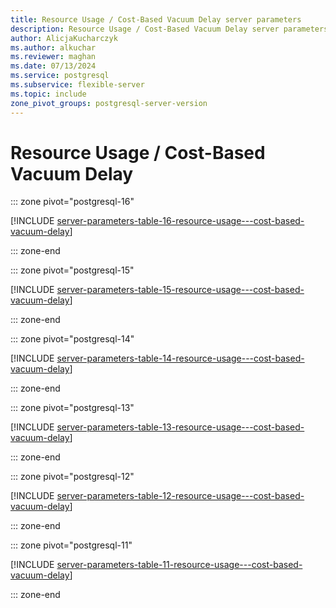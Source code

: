 ```yaml
---
title: Resource Usage / Cost-Based Vacuum Delay server parameters
description: Resource Usage / Cost-Based Vacuum Delay server parameters for Azure Database for PostgreSQL - Flexible Server.
author: AlicjaKucharczyk
ms.author: alkuchar
ms.reviewer: maghan
ms.date: 07/13/2024
ms.service: postgresql
ms.subservice: flexible-server
ms.topic: include
zone_pivot_groups: postgresql-server-version
---
```

# Resource Usage / Cost-Based Vacuum Delay


::: zone pivot="postgresql-16"

[!INCLUDE [server-parameters-table-16-resource-usage---cost-based-vacuum-delay](./includes/server-parameters-table-16-resource-usage---cost-based-vacuum-delay.md)]

::: zone-end


::: zone pivot="postgresql-15"

[!INCLUDE [server-parameters-table-15-resource-usage---cost-based-vacuum-delay](./includes/server-parameters-table-15-resource-usage---cost-based-vacuum-delay.md)]

::: zone-end


::: zone pivot="postgresql-14"

[!INCLUDE [server-parameters-table-14-resource-usage---cost-based-vacuum-delay](./includes/server-parameters-table-14-resource-usage---cost-based-vacuum-delay.md)]

::: zone-end


::: zone pivot="postgresql-13"

[!INCLUDE [server-parameters-table-13-resource-usage---cost-based-vacuum-delay](./includes/server-parameters-table-13-resource-usage---cost-based-vacuum-delay.md)]

::: zone-end


::: zone pivot="postgresql-12"

[!INCLUDE [server-parameters-table-12-resource-usage---cost-based-vacuum-delay](./includes/server-parameters-table-12-resource-usage---cost-based-vacuum-delay.md)]

::: zone-end


::: zone pivot="postgresql-11"

[!INCLUDE [server-parameters-table-11-resource-usage---cost-based-vacuum-delay](./includes/server-parameters-table-11-resource-usage---cost-based-vacuum-delay.md)]

::: zone-end


